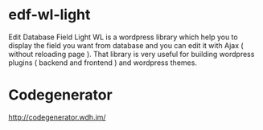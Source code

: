 edf-wl-light
=============

Edit Database Field Light WL is a wordpress library which help you to display the field you want from database and you can edit it with Ajax ( without reloading page ). That library is very useful for building wordpress plugins ( backend and frontend ) and wordpress themes.

Codegenerator
=============

http://codegenerator.wdh.im/
